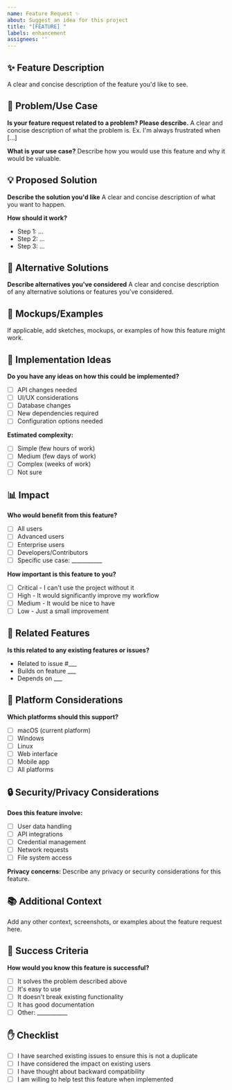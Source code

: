 ```yaml
---
name: Feature Request ✨
about: Suggest an idea for this project
title: "[FEATURE] "
labels: enhancement
assignees: ''
---
```


## ✨ Feature Description
A clear and concise description of the feature you'd like to see.

## 🎯 Problem/Use Case
**Is your feature request related to a problem? Please describe.**
A clear and concise description of what the problem is. Ex. I'm always frustrated when [...]

**What is your use case?**
Describe how you would use this feature and why it would be valuable.

## 💡 Proposed Solution
**Describe the solution you'd like**
A clear and concise description of what you want to happen.

**How should it work?**
- Step 1: ...
- Step 2: ...
- Step 3: ...

## 🔄 Alternative Solutions
**Describe alternatives you've considered**
A clear and concise description of any alternative solutions or features you've considered.

## 🎨 Mockups/Examples
If applicable, add sketches, mockups, or examples of how this feature might work.

## 🔧 Implementation Ideas
**Do you have any ideas on how this could be implemented?**
- [ ] API changes needed
- [ ] UI/UX considerations
- [ ] Database changes
- [ ] New dependencies required
- [ ] Configuration options needed

**Estimated complexity:**
- [ ] Simple (few hours of work)
- [ ] Medium (few days of work)
- [ ] Complex (weeks of work)
- [ ] Not sure

## 📊 Impact
**Who would benefit from this feature?**
- [ ] All users
- [ ] Advanced users
- [ ] Enterprise users
- [ ] Developers/Contributors
- [ ] Specific use case: ___________

**How important is this feature to you?**
- [ ] Critical - I can't use the project without it
- [ ] High - It would significantly improve my workflow
- [ ] Medium - It would be nice to have
- [ ] Low - Just a small improvement

## 🔗 Related Features
**Is this related to any existing features or issues?**
- Related to issue #___
- Builds on feature ___
- Depends on ___

## 📱 Platform Considerations
**Which platforms should this support?**
- [ ] macOS (current platform)
- [ ] Windows
- [ ] Linux
- [ ] Web interface
- [ ] Mobile app
- [ ] All platforms

## 🔒 Security/Privacy Considerations
**Does this feature involve:**
- [ ] User data handling
- [ ] API integrations
- [ ] Credential management
- [ ] Network requests
- [ ] File system access

**Privacy concerns:**
Describe any privacy or security considerations for this feature.

## 📚 Additional Context
Add any other context, screenshots, or examples about the feature request here.

## 🎯 Success Criteria
**How would you know this feature is successful?**
- [ ] It solves the problem described above
- [ ] It's easy to use
- [ ] It doesn't break existing functionality
- [ ] It has good documentation
- [ ] Other: ___________

## ✋ Checklist
- [ ] I have searched existing issues to ensure this is not a duplicate
- [ ] I have considered the impact on existing users
- [ ] I have thought about backward compatibility
- [ ] I am willing to help test this feature when implemented